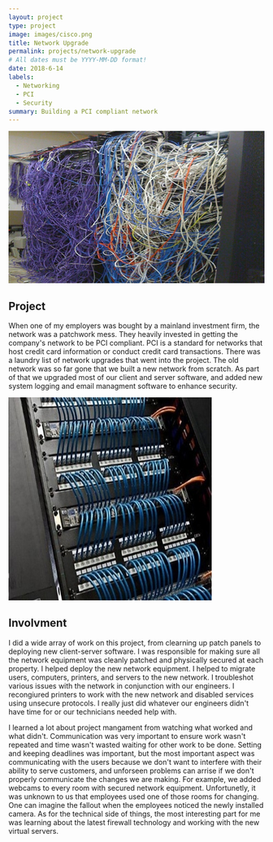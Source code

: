 ```yaml
---
layout: project
type: project
image: images/cisco.png
title: Network Upgrade
permalink: projects/network-upgrade
# All dates must be YYYY-MM-DD format!
date: 2018-6-14
labels:
  - Networking
  - PCI
  - Security
summary: Building a PCI compliant network
---
```



<img class="ui image" src="../images/ratnest.jpg" width="600" height="300">

## Project
When one of my employers was bought by a mainland investment firm, the network was a patchwork mess. They heavily invested in getting the company's network to be PCI compliant. PCI is a standard for networks that host credit card information or conduct credit card transactions.  There was a laundry list of network upgrades that went into the project.  The old network was so far gone that we built a new network from scratch.  As part of that we upgraded most of our client and server software, and added new system logging and email managment software to enhance security.

<img class="ui image" src="../images/cleanpatch.jpg" width="400" height="400">

## Involvment
I did a wide array of work on this project, from clearning up patch panels to deploying new client-server software.  I was responsible for making sure all the network equipment was cleanly patched and physically secured at each property.  I helped deploy the new network equipment. I helped to migrate users, computers, printers, and servers to the new network.  I troubleshot various issues with the network in conjunction with our engineers.  I recongiured printers to work with the new network and disabled services using unsecure protocols.  I really just did whatever our engineers didn't have time for or our technicians needed help with.

I learned a lot about project mangament from watching what worked and what didn't.  Communication was very important to ensure work wasn't repeated and time wasn't wasted waiting for other work to be done.  Setting and keeping deadlines was important, but the most important aspect was communicating with the users because we don't want to interfere with their ability to serve customers, and unforseen problems can arrise if we don't properly communicate the changes we are making.  For example, we added webcams to every room with secured network equipment. Unfortunetly, it was unknown to us that employees used one of those rooms for changing. One can imagine the fallout when the employees noticed the newly installed camera.  As for the technical side of things, the most interesting part for me was learning about the latest firewall technology and working with the new virtual servers.
